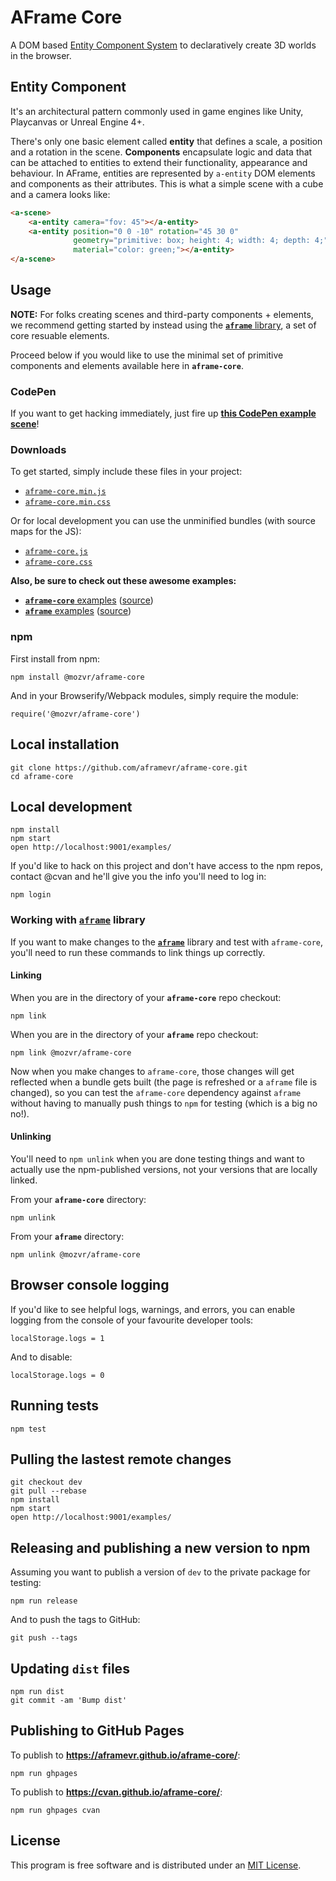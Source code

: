 # AFrame Core

A DOM based [Entity Component System](https://en.wikipedia.org/wiki/Entity_component_system) to declaratively create 3D worlds in the browser.

## Entity Component

It's an architectural pattern commonly used in game engines like Unity, Playcanvas or Unreal Engine 4+.

There's only one basic element called **entity** that defines a scale, a position and a rotation in the scene. **Components** encapsulate logic and data that can be attached to entities to extend their functionality, appearance and behaviour. In AFrame, entities are represented by ```a-entity``` DOM elements and components as their attributes. This is what a simple scene with a cube and a camera looks like:

````html
<a-scene>
    <a-entity camera="fov: 45"></a-entity>
    <a-entity position="0 0 -10" rotation="45 30 0"
              geometry="primitive: box; height: 4; width: 4; depth: 4;"
              material="color: green;"></a-entity>
</a-scene>
````

## Usage

__NOTE:__ For folks creating scenes and third-party components + elements, we recommend getting started by instead using the [__`aframe`__ library](https://github.com/aframevr/aframe), a set of core resuable elements.

Proceed below if you would like to use the minimal set of primitive components and elements available here in __`aframe-core`__.

### CodePen

If you want to get hacking immediately, just fire up __[this CodePen example scene](http://codepen.io/team/mozvr/pen/df736964b5ee14288a18199d4e27afe3?editors=100)__!

### Downloads

To get started, simply include these files in your project:

* [`aframe-core.min.js`](dist/aframe-core.min.js)
* [`aframe-core.min.css`](dist/aframe-core.min.css)

Or for local development you can use the unminified bundles (with source maps for the JS):

* [`aframe-core.js`](dist/aframe-core.js)
* [`aframe-core.css`](dist/aframe-core.css)

__Also, be sure to check out these awesome examples:__

* [__`aframe-core`__ examples](http://aframevr.github.io/aframe-core/examples/) ([source](https://github.com/aframevr/aframe-core/tree/master/examples/))
* [__`aframe`__ examples](http://aframevr.github.io/aframe/examples/) ([source](https://github.com/aframevr/aframe/tree/master/examples/))

### npm

First install from npm:

    npm install @mozvr/aframe-core

And in your Browserify/Webpack modules, simply require the module:

    require('@mozvr/aframe-core')

## Local installation

    git clone https://github.com/aframevr/aframe-core.git
    cd aframe-core

## Local development

    npm install
    npm start
    open http://localhost:9001/examples/

If you'd like to hack on this project and don't have access to the npm repos, contact @cvan and he'll give you the info you'll need to log in:

    npm login

### Working with [`aframe`](https://github.com/aframevr/aframe/) library

If you want to make changes to the [__`aframe`__](https://github.com/aframevr/aframe/) library and test with `aframe-core`, you'll need to run these commands to link things up correctly.

#### Linking

When you are in the directory of your __`aframe-core`__ repo checkout:

    npm link

When you are in the directory of your __`aframe`__ repo checkout:

    npm link @mozvr/aframe-core

Now when you make changes to `aframe-core`, those changes will get reflected when a bundle gets built (the page is refreshed or a `aframe` file is changed), so you can test the `aframe-core` dependency against `aframe` without having to manually push things to `npm` for testing (which is a big no no!).

#### Unlinking

You'll need to `npm unlink` when you are done testing things and want to actually use the npm-published versions, not your versions that are locally linked.

From your __`aframe-core`__ directory:

    npm unlink

From your __`aframe`__ directory:

    npm unlink @mozvr/aframe-core

## Browser console logging

If you'd like to see helpful logs, warnings, and errors, you can enable logging from the console of your favourite developer tools:

    localStorage.logs = 1

And to disable:

    localStorage.logs = 0

## Running tests

    npm test

## Pulling the lastest remote changes

    git checkout dev
    git pull --rebase
    npm install
    npm start
    open http://localhost:9001/examples/

## Releasing and publishing a new version to npm

Assuming you want to publish a version of `dev` to the private package for testing:

    npm run release

And to push the tags to GitHub:

    git push --tags

## Updating `dist` files

    npm run dist
    git commit -am 'Bump dist'

## Publishing to GitHub Pages

To publish to __https://aframevr.github.io/aframe-core/__:

    npm run ghpages

To publish to __https://cvan.github.io/aframe-core/__:

    npm run ghpages cvan


## License

This program is free software and is distributed under an [MIT License](LICENSE).
